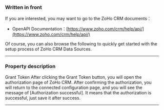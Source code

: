 ### Written in front
If you are interested, you may want to go to the ZoHo CRM documents：

- OpenAPI Documentation：[https://www.zoho.com/crm/help/api/](https://www.zoho.com/crm/help/api/)

Of course, you can also browse the following to quickly get started with the setup process of ZoHo CRM Data Sources.

---

### Property description

Grant Token After clicking the Grant Token button, you will open the authorization page of ZoHo CRM. After confirming the authorization, you will return to the connected configuration page, and you will see the message of [Authorization successful]. It means that the authorization is successful, just save it after success.

---
